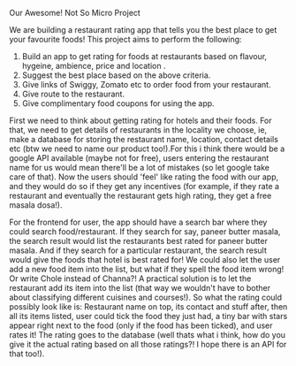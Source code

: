 Our Awesome! Not So Micro Project

We are building a restaurant rating app that tells you the best place to get your favourite foods!
This project aims to perform the following:

1. Build an app to get rating for foods at restaurants based on flavour, hygeine, ambience, price and location .
2. Suggest the best place based on the above criteria.
3. Give links of Swiggy, Zomato etc to order food from your restaurant.
4. Give route to the restaurant.
5. Give complimentary food coupons for using the app.

First we need to think about getting rating for hotels and their foods. For that, we need to get details of restaurants in the locality we choose, ie, make a database for storing the restaurant name, location, contact details etc (btw we need to name our product too!).For this i think there would be a google API available (maybe not for free), users entering the restaurant name for us would mean there'll be a lot of mistakes (so let google take care of that). Now the users should 'feel' like rating the food with our app, and they would do so if they get any incentives (for example, if they rate a restaurant and eventually the restaurant gets high rating, they get a free masala dosa!). 

For the frontend for user, the app should have a search bar where they could search food/restaurant. If they search for say, paneer butter masala, the search result would list the restaurants best rated for paneer butter masala. And if they search for a particular restaurant, the search result would give the foods that hotel is best rated for! We could also let the user add a new food item into the list, but what if they spell the food item wrong! Or write Chole instead of Channa?! A practical solution is to let the restaurant add its item into the list (that way we wouldn't have to bother about classifying different cuisines and courses!). So what the rating could possibly look like is: Restaurant name on top, its contact and stuff after, then all its items listed, user could tick the food they just had, a tiny bar with stars appear right next to the food (only if the food has been ticked), and user rates it! The rating goes to the database (well thats what i think, how do you give it the actual rating based on all those ratings?! I hope there is an API for that too!).
